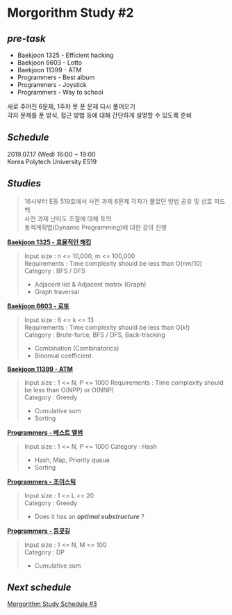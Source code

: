 <!-- Feel free to add comments or modify anywhere -->
<!-- Morgorithm Study #2 -->
# Morgorithm Study #2
<!-- 주어진 과제 목록 -->
## *pre-task*
  + Baekjoon 1325 - Efficient hacking
  + Baekjoon 6603 - Lotto
  + Baekjoon 11399 - ATM
  + Programmers - Best album
  + Programmers - Joystick
  + Programmers - Way to school
  
새로 주어진 6문제, 1주차 못 푼 문제 다시 풀어오기  
각자 문제를 푼 방식, 접근 방법 등에 대해 간단하게 설명할 수 있도록 준비
  
## *Schedule*
<!-- 실제 모임 시간과 모임이 이루어진 장소-->
2019.07.17 (Wed) 16:00 ~ 19:00  
Korea Polytech University E519
  
## *Studies*
<!-- 스터디 진행간 토의한 내용, 피드백 결과 등을 기록 -->
  >16시부터 E동 519호에서 사전 과제 6문제 각자가 풀었던 방법 공유 및 상호 피드백  
  >사전 과제 난이도 조절에 대해 토의  
  >동적계획법(Dynamic Programming)에 대한 강의 진행  
  
<!-- Input Size, Complexity requirements, Algorithm Category, Descriptions -->
**[Baekjoon 1325 - 효율적인 해킹](https://www.acmicpc.net/problem/1325)**  
  >Input size : n <= 10,000, m <= 100,000  
  >Requirements : Time complexity should be less than O(nm/10)  
  >Category : BFS / DFS  
  >  
  >+ Adjacent list & Adjacent matrix (Graph)
  >+ Graph traversal
    
**[Baekjoon 6603 - 로또](https://www.acmicpc.net/problem/6603)**  
  >Input size : 6 <= k <= 13  
  >Requirements : Time complexity should be less than O(k!)  
  >Category : Brute-force, BFS / DFS, Back-tracking  
  >  
  >+ Combination (Combinatorics)
  >+ Binomial coefficient
    
**[Baekjoon 11399 - ATM](https://www.acmicpc.net/problem/11399)**  
  >Input size : 1 <= N, P <= 1000 
  >Requirements : Time complexity should be less than O(NPP) or O(NNP)  
  >Category : Greedy  
  >  
  >+ Cumulative sum
  >+ Sorting

**[Programmers - 베스트 앨범](https://programmers.co.kr/learn/courses/30/lessons/42579)**  
  >Input size : 1 <= N, P <= 1000 
  >Category : Hash  
  >  
  >+ Hash, Map, Priority queue
  >+ Sorting

**[Programmers - 조이스틱](https://programmers.co.kr/learn/courses/30/lessons/42860)**  
  >Input size : 1 <= L <= 20  
  >Category : Greedy  
  >  
  >+ Does it has an ***optimal substructure*** ?

**[Programmers - 등굣길](https://programmers.co.kr/learn/courses/30/lessons/42898)**  
  >Input size : 1 <= N, M <= 100  
  >Category : DP  
  >  
  >+ Cumulative sum

## *Next schedule*  
<!-- 다음 스터디 수행 일정(이슈)을 태그함 -->
[Morgorithm Study Schedule \#3](https://github.com/tristan3716/Morgorithm/issues/6)  
